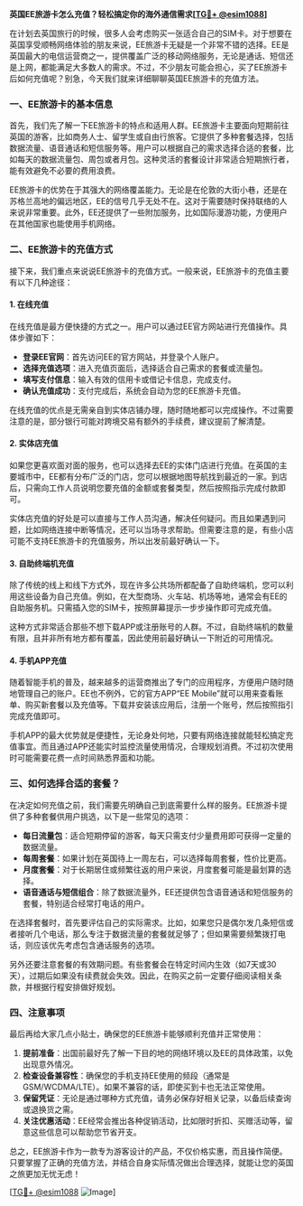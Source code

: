 **英国EE旅游卡怎么充值？轻松搞定你的海外通信需求[[TG💪+ @esim1088](https://t.me/s/esim1088)]**

在计划去英国旅行的时候，很多人会考虑购买一张适合自己的SIM卡。对于想要在英国享受顺畅网络体验的朋友来说，EE旅游卡无疑是一个非常不错的选择。EE是英国最大的电信运营商之一，提供覆盖广泛的移动网络服务，无论是通话、短信还是上网，都能满足大多数人的需求。不过，不少朋友可能会担心，买了EE旅游卡后如何充值呢？别急，今天我们就来详细聊聊英国EE旅游卡的充值方法。

### 一、EE旅游卡的基本信息

首先，我们先了解一下EE旅游卡的特点和适用人群。EE旅游卡主要面向短期前往英国的游客，比如商务人士、留学生或自由行旅客。它提供了多种套餐选择，包括数据流量、语音通话和短信服务等。用户可以根据自己的需求选择合适的套餐，比如每天的数据流量包、周包或者月包。这种灵活的套餐设计非常适合短期旅行者，能有效避免不必要的费用浪费。

EE旅游卡的优势在于其强大的网络覆盖能力。无论是在伦敦的大街小巷，还是在苏格兰高地的偏远地区，EE的信号几乎无处不在。这对于需要随时保持联络的人来说非常重要。此外，EE还提供了一些附加服务，比如国际漫游功能，方便用户在其他国家也能使用手机网络。

### 二、EE旅游卡的充值方式

接下来，我们重点来说说EE旅游卡的充值方式。一般来说，EE旅游卡的充值主要有以下几种途径：

#### 1. 在线充值

在线充值是最方便快捷的方式之一。用户可以通过EE官方网站进行充值操作。具体步骤如下：

- **登录EE官网**：首先访问EE的官方网站，并登录个人账户。
- **选择充值选项**：进入充值页面后，选择适合自己需求的套餐或流量包。
- **填写支付信息**：输入有效的信用卡或借记卡信息，完成支付。
- **确认充值成功**：支付完成后，系统会自动为您的EE旅游卡充值。

在线充值的优点是无需亲自到实体店铺办理，随时随地都可以完成操作。不过需要注意的是，部分银行可能对跨境交易有额外的手续费，建议提前了解清楚。

#### 2. 实体店充值

如果您更喜欢面对面的服务，也可以选择去EE的实体门店进行充值。在英国的主要城市中，EE都有分布广泛的门店，您可以根据地图导航找到最近的一家。到店后，只需向工作人员说明您要充值的金额或套餐类型，然后按照指示完成付款即可。

实体店充值的好处是可以直接与工作人员沟通，解决任何疑问。而且如果遇到问题，比如网络连接中断等情况，还可以当场寻求帮助。但需要注意的是，有些小店可能不支持EE旅游卡的充值服务，所以出发前最好确认一下。

#### 3. 自助终端机充值

除了传统的线上和线下方式外，现在许多公共场所都配备了自助终端机，您可以利用这些设备为自己充值。例如，在大型商场、火车站、机场等地，通常会有EE的自助服务机。只需插入您的SIM卡，按照屏幕提示一步步操作即可完成充值。

这种方式非常适合那些不想下载APP或注册账号的人群。不过，自助终端机的数量有限，且并非所有地方都有覆盖，因此使用前最好确认一下附近的可用情况。

#### 4. 手机APP充值

随着智能手机的普及，越来越多的运营商推出了专门的应用程序，方便用户随时随地管理自己的账户。EE也不例外，它的官方APP“EE Mobile”就可以用来查看账单、购买新套餐以及充值等。下载并安装该应用后，注册一个账号，然后按照指引完成充值即可。

手机APP的最大优势就是便捷性，无论身处何地，只要有网络连接就能轻松搞定充值事宜。而且通过APP还能实时监控流量使用情况，合理规划消费。不过初次使用时可能需要花费一点时间熟悉界面和功能。

### 三、如何选择合适的套餐？

在决定如何充值之前，我们需要先明确自己到底需要什么样的服务。EE旅游卡提供了多种套餐供用户挑选，以下是一些常见的选项：

- **每日流量包**：适合短期停留的游客，每天只需支付少量费用即可获得一定量的数据流量。
- **每周套餐**：如果计划在英国待上一周左右，可以选择每周套餐，性价比更高。
- **月度套餐**：对于长期居住或频繁往返的用户来说，月度套餐可能是最划算的选择。
- **语音通话与短信组合**：除了数据流量外，EE还提供包含语音通话和短信服务的套餐，特别适合经常打电话的用户。

在选择套餐时，首先要评估自己的实际需求。比如，如果您只是偶尔发几条短信或者接听几个电话，那么专注于数据流量的套餐就足够了；但如果需要频繁拨打电话，则应该优先考虑包含通话服务的选项。

另外还要注意套餐的有效期问题。有些套餐会在特定时间内生效（如7天或30天），过期后如果没有续费就会失效。因此，在购买之前一定要仔细阅读相关条款，并根据行程安排做好规划。

### 四、注意事项

最后再给大家几点小贴士，确保您的EE旅游卡能够顺利充值并正常使用：

1. **提前准备**：出国前最好先了解一下目的地的网络环境以及EE的具体政策，以免出现意外情况。
2. **检查设备兼容性**：确保您的手机支持EE使用的频段（通常是GSM/WCDMA/LTE）。如果不兼容的话，即使买到卡也无法正常使用。
3. **保留凭证**：无论是通过哪种方式充值，请务必保存好相关记录，以备后续查询或退换货之需。
4. **关注优惠活动**：EE经常会推出各种促销活动，比如限时折扣、买赠活动等，留意这些信息可以帮助您节省开支。

总之，EE旅游卡作为一款专为游客设计的产品，不仅价格实惠，而且操作简便。只要掌握了正确的充值方法，并结合自身实际情况做出合理选择，就能让您的英国之旅更加无忧无虑！

[[TG💪+ @esim1088](https://t.me/s/esim1088) ![Image](https://i.postimg.cc/4NQfJmqS/Snipaste-2025-05-13-00-14-12.png)]